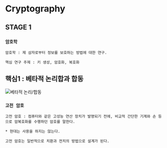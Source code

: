 # Cryptography

## STAGE 1

### `암호학`

    암호학 : 제 삼자로부터 정보를 보호하는 방법에 대한 연구.
    
    핵심 연구 주제 : 키 생성, 암호화, 복호화 


## 핵심1 : 베타적 논리합과 합동

![베타적 논리/합동](image.png)







### `고전 암호`

    고전 암호 : 컴퓨터와 같은 고성능 연산 장치가 발명되기 전에, 비교적 간단한 기계와 손 등으로 암복호화를 수행하던 암호를 말한다.

    * 현대는 사용을 하지는 않는다.

    고전 암호는 일반적으로 치환과 전치의 방법으로 설계가 된다.

 
